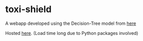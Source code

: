 # toxi-shield
A webapp developed using the Decision-Tree model from [here](https://github.com/stsingh/PesticideProject)

Hosted [here](http://sahej3526.pythonanywhere.com/). (Load time long due to Python packages involved)
